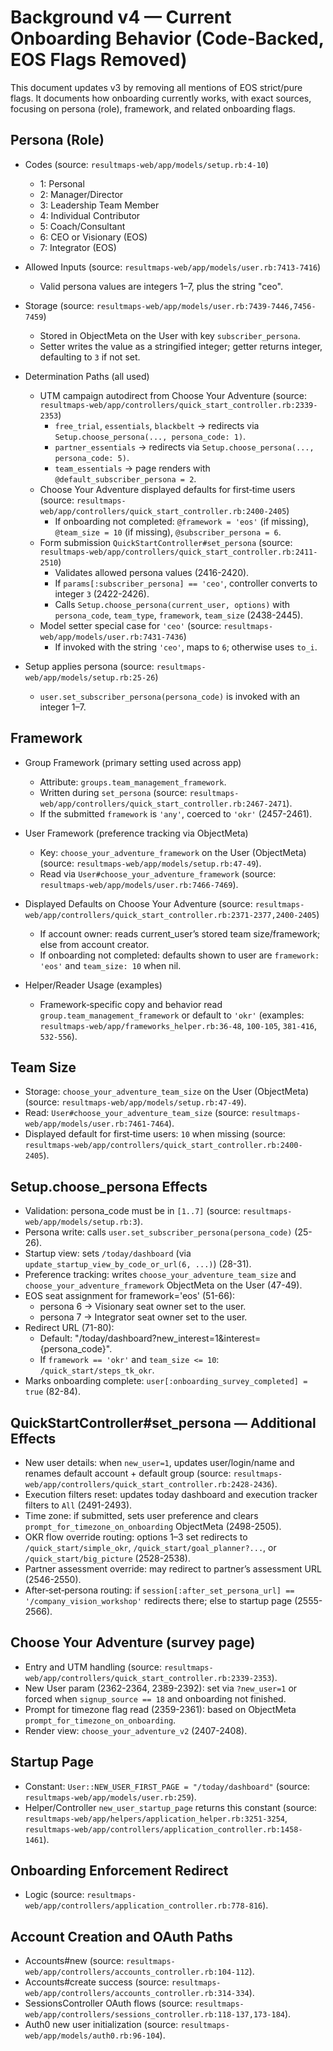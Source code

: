 # Background v4 — Current Onboarding Behavior (Code‑Backed, EOS Flags Removed)

This document updates v3 by removing all mentions of EOS strict/pure flags. It documents how onboarding currently works, with exact sources, focusing on persona (role), framework, and related onboarding flags.

## Persona (Role)

- Codes (source: `resultmaps-web/app/models/setup.rb:4-10`)
  - 1: Personal
  - 2: Manager/Director
  - 3: Leadership Team Member
  - 4: Individual Contributor
  - 5: Coach/Consultant
  - 6: CEO or Visionary (EOS)
  - 7: Integrator (EOS)

- Allowed Inputs (source: `resultmaps-web/app/models/user.rb:7413-7416`)
  - Valid persona values are integers 1–7, plus the string "ceo".

- Storage (source: `resultmaps-web/app/models/user.rb:7439-7446,7456-7459`)
  - Stored in ObjectMeta on the User with key `subscriber_persona`.
  - Setter writes the value as a stringified integer; getter returns integer, defaulting to `3` if not set.

- Determination Paths (all used)
  - UTM campaign autodirect from Choose Your Adventure (source: `resultmaps-web/app/controllers/quick_start_controller.rb:2339-2353`)
    - `free_trial`, `essentials`, `blackbelt` → redirects via `Setup.choose_persona(..., persona_code: 1)`.
    - `partner_essentials` → redirects via `Setup.choose_persona(..., persona_code: 5)`.
    - `team_essentials` → page renders with `@default_subscriber_persona = 2`.
  - Choose Your Adventure displayed defaults for first‑time users (source: `resultmaps-web/app/controllers/quick_start_controller.rb:2400-2405`)
    - If onboarding not completed: `@framework = 'eos'` (if missing), `@team_size = 10` (if missing), `@subscriber_persona = 6`.
  - Form submission `QuickStartController#set_persona` (source: `resultmaps-web/app/controllers/quick_start_controller.rb:2411-2510`)
    - Validates allowed persona values (2416-2420).
    - If `params[:subscriber_persona] == 'ceo'`, controller converts to integer `3` (2422-2426).
    - Calls `Setup.choose_persona(current_user, options)` with `persona_code`, `team_type`, `framework`, `team_size` (2438-2445).
  - Model setter special case for `'ceo'` (source: `resultmaps-web/app/models/user.rb:7431-7436`)
    - If invoked with the string `'ceo'`, maps to `6`; otherwise uses `to_i`.

- Setup applies persona (source: `resultmaps-web/app/models/setup.rb:25-26`)
  - `user.set_subscriber_persona(persona_code)` is invoked with an integer 1–7.

## Framework

- Group Framework (primary setting used across app)
  - Attribute: `groups.team_management_framework`.
  - Written during `set_persona` (source: `resultmaps-web/app/controllers/quick_start_controller.rb:2467-2471`).
  - If the submitted `framework` is `'any'`, coerced to `'okr'` (2457-2461).

- User Framework (preference tracking via ObjectMeta)
  - Key: `choose_your_adventure_framework` on the User (ObjectMeta) (source: `resultmaps-web/app/models/setup.rb:47-49`).
  - Read via `User#choose_your_adventure_framework` (source: `resultmaps-web/app/models/user.rb:7466-7469`).

- Displayed Defaults on Choose Your Adventure (source: `resultmaps-web/app/controllers/quick_start_controller.rb:2371-2377,2400-2405`)
  - If account owner: reads current_user’s stored team size/framework; else from account creator.
  - If onboarding not completed: defaults shown to user are `framework: 'eos'` and `team_size: 10` when nil.

- Helper/Reader Usage (examples)
  - Framework‑specific copy and behavior read `group.team_management_framework` or default to `'okr'` (examples: `resultmaps-web/app/frameworks_helper.rb:36-48`, `100-105`, `381-416`, `532-556`).

## Team Size

- Storage: `choose_your_adventure_team_size` on the User (ObjectMeta) (source: `resultmaps-web/app/models/setup.rb:47-49`).
- Read: `User#choose_your_adventure_team_size` (source: `resultmaps-web/app/models/user.rb:7461-7464`).
- Displayed default for first‑time users: `10` when missing (source: `resultmaps-web/app/controllers/quick_start_controller.rb:2400-2405`).

## Setup.choose_persona Effects

- Validation: persona_code must be in `[1..7]` (source: `resultmaps-web/app/models/setup.rb:3`).
- Persona write: calls `user.set_subscriber_persona(persona_code)` (25-26).
- Startup view: sets `/today/dashboard` (via `update_startup_view_by_code_or_url(6, ...)`) (28-31).
- Preference tracking: writes `choose_your_adventure_team_size` and `choose_your_adventure_framework` ObjectMeta on the User (47-49).
- EOS seat assignment for framework='eos' (51-66):
  - persona 6 → Visionary seat owner set to the user.
  - persona 7 → Integrator seat owner set to the user.
- Redirect URL (71-80):
  - Default: "/today/dashboard?new_interest=1&interest={persona_code}".
  - If `framework == 'okr'` and `team_size <= 10`: `/quick_start/steps_tk_okr`.
- Marks onboarding complete: `user[:onboarding_survey_completed] = true` (82-84).

## QuickStartController#set_persona — Additional Effects

- New user details: when `new_user=1`, updates user/login/name and renames default account + default group (source: `resultmaps-web/app/controllers/quick_start_controller.rb:2428-2436`).
- Execution filters reset: updates today dashboard and execution tracker filters to `All` (2491-2493).
- Time zone: if submitted, sets user preference and clears `prompt_for_timezone_on_onboarding` ObjectMeta (2498-2505).
- OKR flow override routing: options 1–3 set redirects to `/quick_start/simple_okr`, `/quick_start/goal_planner?...`, or `/quick_start/big_picture` (2528-2538).
- Partner assessment override: may redirect to partner’s assessment URL (2546-2550).
- After‑set‑persona routing: if `session[:after_set_persona_url] == '/company_vision_workshop'` redirects there; else to startup page (2555-2566).

## Choose Your Adventure (survey page)

- Entry and UTM handling (source: `resultmaps-web/app/controllers/quick_start_controller.rb:2339-2353`).
- New User param (2362-2364, 2389-2392): set via `?new_user=1` or forced when `signup_source == 18` and onboarding not finished.
- Prompt for timezone flag read (2359-2361): based on ObjectMeta `prompt_for_timezone_on_onboarding`.
- Render view: `choose_your_adventure_v2` (2407-2408).

## Startup Page

- Constant: `User::NEW_USER_FIRST_PAGE = "/today/dashboard"` (source: `resultmaps-web/app/models/user.rb:259`).
- Helper/Controller `new_user_startup_page` returns this constant (source: `resultmaps-web/app/helpers/application_helper.rb:3251-3254`, `resultmaps-web/app/controllers/application_controller.rb:1458-1461`).

## Onboarding Enforcement Redirect

- Logic (source: `resultmaps-web/app/controllers/application_controller.rb:778-816`).

## Account Creation and OAuth Paths

- Accounts#new (source: `resultmaps-web/app/controllers/accounts_controller.rb:104-112`).
- Accounts#create success (source: `resultmaps-web/app/controllers/accounts_controller.rb:314-334`).
- SessionsController OAuth flows (source: `resultmaps-web/app/controllers/sessions_controller.rb:118-137,173-184`).
- Auth0 new user initialization (source: `resultmaps-web/app/models/auth0.rb:96-104`).


